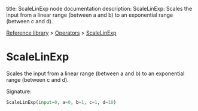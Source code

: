title: ScaleLinExp node documentation
description: ScaleLinExp: Scales the input from a linear range (between a and b) to an exponential range (between c and d).

[Reference library](../../index.md) > [Operators](../index.md) > [ScaleLinExp](index.md)

# ScaleLinExp

Scales the input from a linear range (between a and b) to an exponential range (between c and d).

Signature:
```python
ScaleLinExp(input=0, a=0, b=1, c=1, d=10)
```
